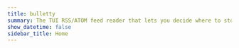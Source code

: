 ```yaml
---
title: bulletty
summary: The TUI RSS/ATOM feed reader that lets you decide where to store your data.
show_datetime: false
sidebar_title: Home
---
```


